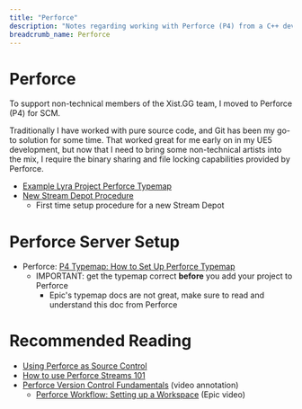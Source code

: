 ```yaml
---
title: "Perforce"
description: "Notes regarding working with Perforce (P4) from a C++ dev perspective."
breadcrumb_name: Perforce
---
```


# Perforce

To support non-technical members of the Xist.GG team, I moved to Perforce (P4) for SCM.

Traditionally I have worked with pure source code, and Git has been
my go-to solution for some time.  That worked great for me early on in my UE5 development,
but now that I need to bring some non-technical artists into the mix,
I require the binary sharing and file locking capabilities provided by Perforce.

- [Example Lyra Project Perforce Typemap](./Typemap)
- [New Stream Depot Procedure](./New-Stream-Depot-Procedure)
  - First time setup procedure for a new Stream Depot


# Perforce Server Setup

- Perforce: [P4 Typemap: How to Set Up Perforce Typemap](https://www.perforce.com/blog/vcs/perforce-p4-typemap)
  - IMPORTANT: get the typemap correct **before** you add your project to Perforce
    - Epic's typemap docs are not great, make sure to read and understand this doc from Perforce


# Recommended Reading

- [Using Perforce as Source Control](https://docs.unrealengine.com/5.1/en-US/using-perforce-as-source-control-for-unreal-engine/)
- [How to use Perforce Streams 101](https://www.perforce.com/blog/vcs/how-use-perforce-streams-101)
- [Perforce Version Control Fundamentals](./Annotations/Inside-Unreal/EpicGames-Version-Control-Fundamentals) (video annotation)
  - [Perforce Workflow: Setting up a Workspace](https://youtu.be/JxXydvG4mlI?t=1898) (Epic video)
